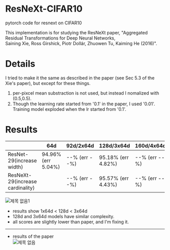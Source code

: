 # ResNeXt-CIFAR10
pytorch code for resnext on CIFAR10

This implementation is for studying the ResNeXt paper, "Aggregated Residual Transformations for Deep Neural Networks, \
Saining Xie, Ross Girshick, Piotr Dollár, Zhuowen Tu, Kaiming He (2016)".


# Details
I tried to make it the same as described in the paper (see Sec 5.3 of the Xie's paper), but except for these things.
1. per-pixcel mean substraction is not used, but instead I nomalized with (0.5,0.5).
2. Though the learning rate started from  '0.1' in the paper, I used '0.01'. Training model exploded when the lr started from '0.1'.

# Results
||64d|92d/2x64d|128d/3x64d|160d/4x64d|
|------|---|---|---|---|
|ResNet-29(increase width)|94.96% (err 5.04%)|--% (err --%)|95.18% (err 4.82%)|--% (err --%)|
|ResNeXt-29(increase cardinality)||--% (err --%)|95.57% (err 4.43%)|--% (err --%)|


![제목 없음1](https://user-images.githubusercontent.com/20814465/124403666-7f7f6e00-dd72-11eb-9dad-3023b5be890b.png)
* results show 1x64d < 128d < 3x64d
* 128d and 3x64d models have similar complexity.<br/>
* all scores are slightly lower than paper, and I'm fixing it.

-----------------------------------------------
* results of the paper<br/>
![제목 없음](https://user-images.githubusercontent.com/20814465/124236121-0ead3b80-db51-11eb-9b2f-cbb8b63363ec.png)
